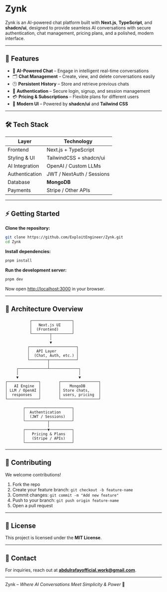 # Zynk

Zynk is an AI-powered chat platform built with **Next.js**, **TypeScript**, and **shadcn/ui**, designed to provide seamless AI conversations with secure authentication, chat management, pricing plans, and a polished, modern interface.

---

## 🚀 Features

- 🤖 **AI-Powered Chat** – Engage in intelligent real-time conversations
- 🗂️ **Chat Management** – Create, view, and delete conversations easily
- 🕒 **Persistent History** – Store and retrieve previous chats
- 🔐 **Authentication** – Secure login, signup, and session management
- 💳 **Pricing & Subscriptions** – Flexible plans for different users
- 🎨 **Modern UI** – Powered by **shadcn/ui** and **Tailwind CSS**

---

## 🛠️ Tech Stack

| Layer          | Technology                |
| -------------- | ------------------------- |
| Frontend       | Next.js + TypeScript      |
| Styling & UI   | TailwindCSS + shadcn/ui   |
| AI Integration | OpenAI / Custom LLMs      |
| Authentication | JWT / NextAuth / Sessions |
| Database       | **MongoDB**               |
| Payments       | Stripe / Other APIs       |

---

## ⚡ Getting Started

**Clone the repository:**

```bash
git clone https://github.com/ExploitEngineer/Zynk.git
cd Zynk
```

**Install dependencies:**

```bash
pnpm install
```

**Run the development server:**

```bash
pnpm dev
```

Now open [http://localhost:3000](http://localhost:3000) in your browser.

---

## 🧩 Architecture Overview

```
           ┌──────────────────┐
           │   Next.js UI     │
           │  (Frontend)      │
           └────────┬─────────┘
                    │
                    ▼
          ┌─────────────────────┐
          │   API Layer         │
          │  (Chat, Auth, etc.) │
          └────────┬────────────┘
                   │
     ┌─────────────┴─────────────┐
     │                           │
     ▼                           ▼
┌──────────────┐        ┌─────────────────┐
│   AI Engine  │        │    MongoDB      │
│ LLM / OpenAI │        │ Store chats,    │
│  responses   │        │ users, pricing  │
└──────────────┘        └─────────────────┘

        ┌─────────────────────┐
        │  Authentication     │
        │  (JWT / Sessions)   │
        └──────────┬──────────┘
                   │
        ┌──────────▼──────────┐
        │   Pricing & Plans   │
        │   (Stripe / APIs)   │
        └─────────────────────┘
```

---

## 🤝 Contributing

We welcome contributions!

1. Fork the repo
2. Create your feature branch: `git checkout -b feature-name`
3. Commit changes: `git commit -m "Add new feature"`
4. Push to your branch: `git push origin feature-name`
5. Open a pull request

---

## 📜 License

This project is licensed under the **MIT License**.

---

## 📩 Contact

For inquiries, reach out at **[abdulrafayofficial.work@gmail.com](mailto:abdulrafayofficial.work@gmail.com)**.

---

Zynk – _Where AI Conversations Meet Simplicity & Power_ 🚀
